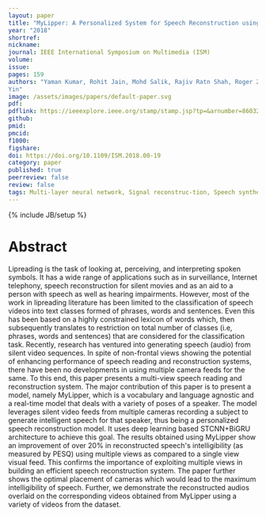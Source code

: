 ```yaml
---
layout: paper
title: "MyLipper: A Personalized System for Speech Reconstruction using Multi-view Visual Feeds"
year: "2018"
shortref: 
nickname: 
journal: IEEE International Symposium on Multimedia (ISM)
volume: 
issue: 
pages: 159
authors: "Yaman Kumar, Rohit Jain, Mohd Salik, Rajiv Ratn Shah, Roger Zimmermann, Yifang
Yin"
image: /assets/images/papers/default-paper.svg
pdf: 
pdflink: https://ieeexplore.ieee.org/stamp/stamp.jsp?tp=&arnumber=8603277
github: 
pmid: 
pmcid: 
f1000: 
figshare: 
doi: https://doi.org/10.1109/ISM.2018.00-19
category: paper
published: true
peerreview: false
review: false
tags: Multi-layer neural network, Signal reconstruc-tion, Speech synthesis, Linear predictive coding
---
```


{% include JB/setup %}

# Abstract

Lipreading is the task of looking at, perceiving, and interpreting spoken symbols. It has a wide range of applications such as in surveillance, Internet telephony, speech reconstruction for silent movies and as an aid to a person with speech as well as hearing impairments. However, most of the work in lipreading literature has been limited to the classification of speech videos into text classes formed of phrases, words and sentences. Even this has been based on a highly constrained lexicon of words which, then subsequently translates to restriction on total number of classes (i.e, phrases, words and sentences) that are considered for the classification task. Recently, research has ventured into generating speech (audio) from silent video sequences. In spite of non-frontal views showing the potential of enhancing performance of speech reading and reconstruction systems, there have been no developments in using multiple camera feeds for the same. To this end, this paper presents a multi-view speech reading and reconstruction system. The major contribution of this paper is to present a model, namely MyLipper, which is a vocabulary and language agnostic and a real-time model that deals with a variety of poses of a speaker. The model leverages silent video feeds from multiple cameras recording a subject to generate intelligent speech for that speaker, thus being a personalized speech reconstruction model. It uses deep learning based STCNN+BiGRU architecture to achieve this goal. The results obtained using MyLipper show an improvement of over 20% in reconstructed speech's intelligibility (as measured by PESQ) using multiple views as compared to a single view visual feed. This confirms the importance of exploiting multiple views in building an efficient speech reconstruction system. The paper further shows the optimal placement of cameras which would lead to the maximum intelligibility of speech. Further, we demonstrate the reconstructed audios overlaid on the corresponding videos obtained from MyLipper using a variety of videos from the dataset.